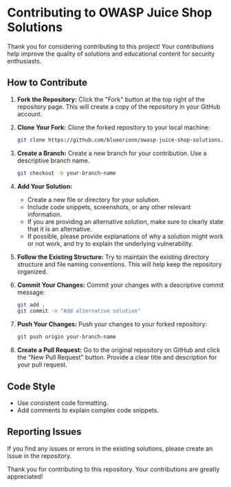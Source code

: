 # Contributing to OWASP Juice Shop Solutions

Thank you for considering contributing to this project! Your contributions help improve the quality of solutions and educational content for security enthusiasts.

## How to Contribute

1. **Fork the Repository:** Click the "Fork" button at the top right of the repository page. This will create a copy of the repository in your GitHub account.

2. **Clone Your Fork:** Clone the forked repository to your local machine:

    ```bash
    git clone https://github.com/blueorionn/owasp-juice-shop-solutions.git
    ```

3. **Create a Branch:** Create a new branch for your contribution. Use a descriptive branch name.

    ```bash
    git checkout -b your-branch-name
    ```

4. **Add Your Solution:**
    - Create a new file or directory for your solution.
    - Include code snippets, screenshots, or any other relevant information.
    - If you are providing an alternative solution, make sure to clearly state that it is an alternative.
    - If possible, please provide explanations of why a solution might work or not work, and try to explain the underlying vulnerability.

5. **Follow the Existing Structure:** Try to maintain the existing directory structure and file naming conventions. This will help keep the repository organized.

6. **Commit Your Changes:** Commit your changes with a descriptive commit message:

    ```bash
    git add .
    git commit -m "Add alternative solution"
    ```

7. **Push Your Changes:** Push your changes to your forked repository:

    ```bash
    git push origin your-branch-name
    ```

8. **Create a Pull Request:** Go to the original repository on GitHub and click the "New Pull Request" button. Provide a clear title and description for your pull request.

## Code Style

- Use consistent code formatting.
- Add comments to explain complex code snippets.

## Reporting Issues

If you find any issues or errors in the existing solutions, please create an issue in the repository.

Thank you for contributing to this repository. Your contributions are greatly appreciated!
